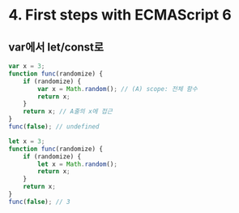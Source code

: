 # 4. First steps with ECMAScript 6
## var에서 let/const로

```javascript
var x = 3;
function func(randomize) {
    if (randomize) {
        var x = Math.random(); // (A) scope: 전체 함수
        return x;
    }
    return x; // A줄의 x에 접근
}
func(false); // undefined
```

```javascript
let x = 3;
function func(randomize) {
    if (randomize) {
        let x = Math.random();
        return x;
    }
    return x;
}
func(false); // 3
```

